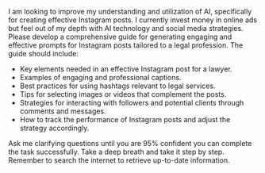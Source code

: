 I am looking to improve my understanding and utilization of AI, specifically for creating effective Instagram posts. I currently invest money in online ads but feel out of my depth with AI technology and social media strategies. Please develop a comprehensive guide for generating engaging and effective prompts for Instagram posts tailored to a legal profession. The guide should include:

- Key elements needed in an effective Instagram post for a lawyer.
- Examples of engaging and professional captions.
- Best practices for using hashtags relevant to legal services.
- Tips for selecting images or videos that complement the posts.
- Strategies for interacting with followers and potential clients through comments and messages.
- How to track the performance of Instagram posts and adjust the strategy accordingly.

Ask me clarifying questions until you are 95% confident you can complete the task successfully. Take a deep breath and take it step by step. Remember to search the internet to retrieve up-to-date information.
